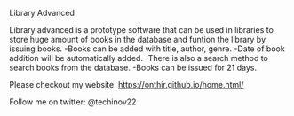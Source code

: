 Library Advanced

Library advanced is a prototype software that can be used in libraries to store huge amount of books in the database and funtion the library by issuing books.
  -Books can be added with title, author, genre.
  -Date of book addition will be automatically added.
  -There is also a search method to search books from the database.
  -Books can be issued for 21 days.
  
  
  Please checkout my website:
  https://onthir.github.io/home.html/
  
  Follow me on twitter:
  @techinov22

